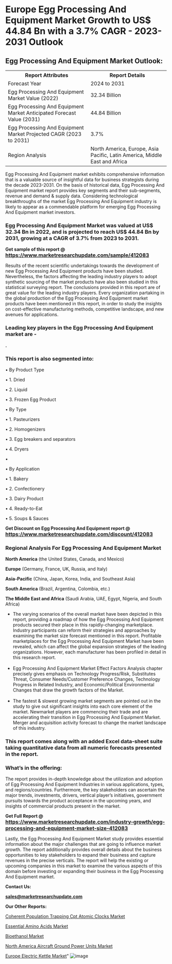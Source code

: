 # Europe Egg Processing And Equipment Market Growth to US$ 44.84 Bn with a 3.7% CAGR - 2023-2031 Outlook

<html>
<body>

<h2>Egg Processing And Equipment Market Outlook:</h2>

<table>
  <tr>
    <th>Report Attributes</th>
    <th>Report Details</th>
  </tr>
  <tr>
    <td>Forecast Year</td>
    <td>2024 to 2031</td>
  </tr>
  <tr>
    <td>Egg Processing And Equipment Market Value (2022)</td>
    <td>32.34 Billion</td>
  </tr>
  <tr>
    <td>Egg Processing And Equipment Market Anticipated Forecast Value (2031)</td>
    <td>44.84 Billion</td>
  </tr>
  <tr>
    <td>Egg Processing And Equipment Market Projected CAGR (2023 to 2031)</td>
    <td>3.7%</td>
  </tr>
  <tr>
    <td>Region Analysis</td>
    <td>North America, Europe, Asia Pacific, Latin America, Middle East and Africa</td>
  </tr>
</table>

</body>
</html>

Egg Processing And Equipment market exhibits comprehensive information that is a valuable source of insightful data for business strategists during the decade 2023-2031. On the basis of historical data, Egg Processing And Equipment market report provides key segments and their sub-segments, revenue and demand &amp; supply data. Considering technological breakthroughs of the market Egg Processing And Equipment industry is likely to appear as a commendable platform for emerging Egg Processing And Equipment market investors.

<strong><h3>Egg Processing And Equipment Market was valued at US$ 32.34 Bn in 2022, and is projected to reach US$ 44.84 Bn by 2031, growing at a CAGR of 3.7% from 2023 to 2031.</h3></strong>

<strong>Get sample of this report @ <a href=https://www.marketresearchupdate.com/sample/412083><font size=3 color=#0000ff>https://www.marketresearchupdate.com/sample/412083</font></a></strong>

Results of the recent scientific undertakings towards the development of new Egg Processing And Equipment products have been studied. Nevertheless, the factors affecting the leading industry players to adopt synthetic sourcing of the market products have also been studied in this statistical surveying report. The conclusions provided in this report are of great value for the leading industry players. Every organization partaking in the global production of the Egg Processing And Equipment market products have been mentioned in this report, in order to study the insights on cost-effective manufacturing methods, competitive landscape, and new avenues for applications.

<strong><h3>Leading key players in the Egg Processing And Equipment market are -</h3></strong>

<strong>.</strong>

<strong><h3>This report is also segmented into:</h3></strong>

• By Product Type  

• 1. Dried

• 2. Liquid

• 3. Frozen Egg Product

• By Type

• 1. Pasteurizers

• 2. Homogenizers

• 3. Egg breakers and separators

• 4. Dryers

• 

• By Application 

• 1. Bakery

• 2. Confectionery

• 3. Dairy Product

• 4. Ready-to-Eat

• 5. Soups & Sauces

<strong>Get Discount on Egg Processing And Equipment report @ <a href=https://www.marketresearchupdate.com/discount/412083><font size=3 color=#0000ff>https://www.marketresearchupdate.com/discount/412083</font></a></strong>

<strong><h3>Regional Analysis For Egg Processing And Equipment Market</h3></strong>

<strong>North America</strong> (the United States, Canada, and Mexico)

<strong>Europe</strong> (Germany, France, UK, Russia, and Italy)

<strong>Asia-Pacific</strong> (China, Japan, Korea, India, and Southeast Asia)

<strong>South America</strong> (Brazil, Argentina, Colombia, etc.)

<strong>The Middle East and Africa</strong> (Saudi Arabia, UAE, Egypt, Nigeria, and South Africa)

<ul>
  <li>The varying scenarios of the overall market have been depicted in this report, providing a roadmap of how the Egg Processing And Equipment products secured their place in this rapidly-changing marketplace. Industry participants can reform their strategies and approaches by examining the market size forecast mentioned in this report. Profitable marketplaces for the Egg Processing And Equipment Market have been revealed, which can affect the global expansion strategies of the leading organizations. However, each manufacturer has been profiled in detail in this research report.</li><br>
  <li>Egg Processing And Equipment Market Effect Factors Analysis chapter precisely gives emphasis on Technology Progress/Risk, Substitutes Threat, Consumer Needs/Customer Preference Changes, Technology Progress in Related Industry, and Economic/Political Environmental Changes that draw the growth factors of the Market.</li><br>
  <li>The fastest &amp; slowest growing market segments are pointed out in the study to give out significant insights into each core element of the market. Newmarket players are commencing their trade and are accelerating their transition in Egg Processing And Equipment Market. Merger and acquisition activity forecast to change the market landscape of this industry.</li>
</ul>
<strong><h3>This report comes along with an added Excel data-sheet suite taking quantitative data from all numeric forecasts presented in the report.</h3></strong>

<strong><h3>What’s in the offering:</h3></strong> The report provides in-depth knowledge about the utilization and adoption of Egg Processing And Equipment Industries in various applications, types, and regions/countries. Furthermore, the key stakeholders can ascertain the major trends, investments, drivers, vertical player’s initiatives, government pursuits towards the product acceptance in the upcoming years, and insights of commercial products present in the market.

<strong>Get Full Report @ <a href=https://www.marketresearchupdate.com/industry-growth/egg-processing-and-equipment-market-size-412083><font size=3 color=#0000ff>https://www.marketresearchupdate.com/industry-growth/egg-processing-and-equipment-market-size-412083</font></a></strong>

Lastly, the Egg Processing And Equipment Market study provides essential information about the major challenges that are going to influence market growth. The report additionally provides overall details about the business opportunities to key stakeholders to expand their business and capture revenues in the precise verticals. The report will help the existing or upcoming companies in this market to examine the various aspects of this domain before investing or expanding their business in the Egg Processing And Equipment market.

<strong>Contact Us:</strong>

<strong>sales@marketresearchupdate.com</strong>

<strong>Our Other Reports:</strong>

<a href=https://www.linkedin.com/pulse/coherent-population-trapping-cpt-atomic-clocks-market-1f>Coherent Population Trapping Cpt Atomic Clocks Market</a>

<a href=https://www.linkedin.com/pulse/essential-amino-acids-market-top-leading-vendors-ajinomoto>Essential Amino Acids Market</a>

<a href=https://www.linkedin.com/pulse/bioethanol-market-report-2023-top-company-trends-future>Bioethanol Market</a>

<a href=https://www.linkedin.com/pulse/north-america-aircraft-ground-power-units-market>North America Aircraft Ground Power Units Market</a>

<a href=https://www.linkedin.com/pulse/europe-electric-kettle-market-2023-new-comprehensive>Europe Electric Kettle Market</a>"
![image](https://github.com/rutujamande/Market-Report-Analysis/assets/158454097/3b843b7d-1a58-44d8-9119-380e34224c51)

